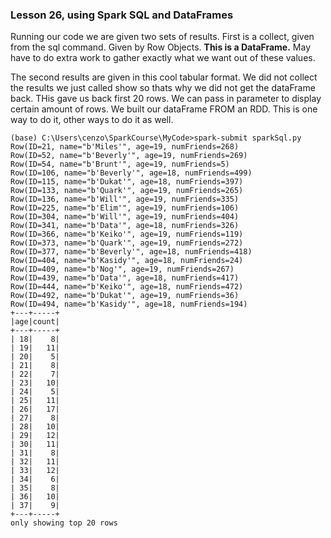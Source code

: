 ### Lesson 26, using Spark SQL and DataFrames

Running our code we are given two sets of results. First is a collect, given from the sql command. Given by Row Objects. **This is a DataFrame.** May have to do extra work to gather exactly what we want out of these values.

The second results are given in this cool tabular format. We did not collect the results we just called show so thats why we did not get the dataFrame back. THis gave us back first 20 rows. We can pass in parameter to display certain amount of rows. We built our dataFrame FROM an RDD. This is one way to do it, other ways to do it as well.

```
(base) C:\Users\cenzo\SparkCourse\MyCode>spark-submit sparkSql.py
Row(ID=21, name="b'Miles'", age=19, numFriends=268)
Row(ID=52, name="b'Beverly'", age=19, numFriends=269)
Row(ID=54, name="b'Brunt'", age=19, numFriends=5)
Row(ID=106, name="b'Beverly'", age=18, numFriends=499)
Row(ID=115, name="b'Dukat'", age=18, numFriends=397)
Row(ID=133, name="b'Quark'", age=19, numFriends=265)
Row(ID=136, name="b'Will'", age=19, numFriends=335)
Row(ID=225, name="b'Elim'", age=19, numFriends=106)
Row(ID=304, name="b'Will'", age=19, numFriends=404)
Row(ID=341, name="b'Data'", age=18, numFriends=326)
Row(ID=366, name="b'Keiko'", age=19, numFriends=119)
Row(ID=373, name="b'Quark'", age=19, numFriends=272)
Row(ID=377, name="b'Beverly'", age=18, numFriends=418)
Row(ID=404, name="b'Kasidy'", age=18, numFriends=24)
Row(ID=409, name="b'Nog'", age=19, numFriends=267)
Row(ID=439, name="b'Data'", age=18, numFriends=417)
Row(ID=444, name="b'Keiko'", age=18, numFriends=472)
Row(ID=492, name="b'Dukat'", age=19, numFriends=36)
Row(ID=494, name="b'Kasidy'", age=18, numFriends=194)
+---+-----+
|age|count|
+---+-----+
| 18|    8|
| 19|   11|
| 20|    5|
| 21|    8|
| 22|    7|
| 23|   10|
| 24|    5|
| 25|   11|
| 26|   17|
| 27|    8|
| 28|   10|
| 29|   12|
| 30|   11|
| 31|    8|
| 32|   11|
| 33|   12|
| 34|    6|
| 35|    8|
| 36|   10|
| 37|    9|
+---+-----+
only showing top 20 rows
```